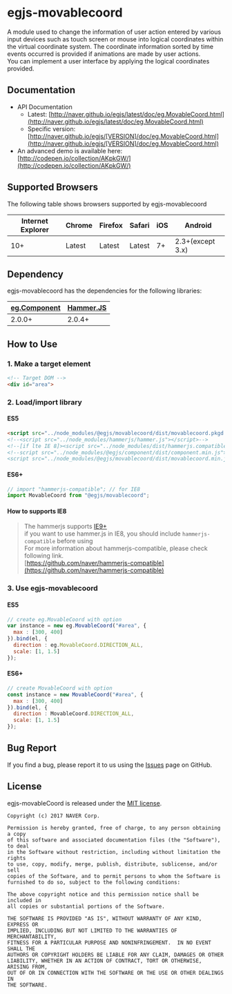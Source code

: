 # egjs-movablecoord
A module used to change the information of user action entered by various input devices such as touch screen or mouse into logical coordinates within the virtual coordinate system. The coordinate information sorted by time events occurred is provided if animations are made by user actions.  
You can implement a user interface by applying the logical coordinates provided. 

## Documentation
* API Documentation
    - Latest: [http://naver.github.io/egjs/latest/doc/eg.MovableCoord.html](http://naver.github.io/egjs/latest/doc/eg.MovableCoord.html)
    - Specific version: [http://naver.github.io/egjs/[VERSION]/doc/eg.MovableCoord.html](http://naver.github.io/egjs/[VERSION]/doc/eg.MovableCoord.html)
* An advanced demo is available here: [http://codepen.io/collection/AKpkGW/](http://codepen.io/collection/AKpkGW/)

## Supported Browsers
The following table shows browsers supported by egjs-movablecoord

|Internet Explorer|Chrome|Firefox|Safari|iOS|Android|
|---|---|---|---|---|---|
|10+|Latest|Latest|Latest|7+|2.3+(except 3.x)|


## Dependency
egjs-movablecoord has the dependencies for the following libraries:

|[eg.Component]()|[Hammer.JS](http://hammerjs.github.io/)|
|----|----|
|2.0.0+|2.0.4+|

## How to Use
### 1. Make a target element
```html
<!-- Target DOM -->
<div id="area">
```

### 2. Load/import library 
#### ES5
```html
<script src="../node_modules/@egjs/movablecoord/dist/movablecoord.pkgd.min.js"></script>
<!--<script src="../node_modules/hammerjs/hammer.js"></script>-->
<!--[if lte IE 8]><script src="../node_modules/dist/hammerjs.compatible.min.js"></script> <![endif]-->
<!--script src="../node_modules/@egjs/component/dist/component.min.js"></script>
<script src="../node_modules/@egjs/movablecoord/dist/movablecoord.min.js"></script>-->
```

#### ES6+
```js
// import "hammerjs-compatible"; // for IE8
import MovableCoord from "@egjs/movablecoord";
```

#### How to supports IE8  

> The hammerjs supports [IE9+](http://hammerjs.github.io/browser-support/)  
if you want to use hammer.js in IE8, you should include `hammerjs-compatible` before using  
For more information about hammerjs-compatible, please check following link.  
[https://github.com/naver/hammerjs-compatible](https://github.com/naver/hammerjs-compatible)


### 3. Use egjs-movablecoord
#### ES5
```javascript
// create eg.MovableCoord with option
var instance = new eg.MovableCoord("#area", {
  max : [300, 400]
}).bind(el, {
  direction : eg.MovableCoord.DIRECTION_ALL,
  scale: [1, 1.5]
});
```
#### ES6+
```js
// create MovableCoord with option
const instance = new MovableCoord("#area", {
  max : [300, 400]
}).bind(el, {
  direction : MovableCoord.DIRECTION_ALL,
  scale: [1, 1.5]
});
```

## Bug Report

If you find a bug, please report it to us using the [Issues](https://github.com/naver/egjs-movablecoord/issues) page on GitHub.


## License
egjs-movableCoord is released under the [MIT license](http://naver.github.io/egjs/license.txt).

```
Copyright (c) 2017 NAVER Corp.

Permission is hereby granted, free of charge, to any person obtaining a copy
of this software and associated documentation files (the "Software"), to deal
in the Software without restriction, including without limitation the rights
to use, copy, modify, merge, publish, distribute, sublicense, and/or sell
copies of the Software, and to permit persons to whom the Software is
furnished to do so, subject to the following conditions:

The above copyright notice and this permission notice shall be included in
all copies or substantial portions of the Software.

THE SOFTWARE IS PROVIDED "AS IS", WITHOUT WARRANTY OF ANY KIND, EXPRESS OR
IMPLIED, INCLUDING BUT NOT LIMITED TO THE WARRANTIES OF MERCHANTABILITY,
FITNESS FOR A PARTICULAR PURPOSE AND NONINFRINGEMENT.  IN NO EVENT SHALL THE
AUTHORS OR COPYRIGHT HOLDERS BE LIABLE FOR ANY CLAIM, DAMAGES OR OTHER
LIABILITY, WHETHER IN AN ACTION OF CONTRACT, TORT OR OTHERWISE, ARISING FROM,
OUT OF OR IN CONNECTION WITH THE SOFTWARE OR THE USE OR OTHER DEALINGS IN
THE SOFTWARE.
```
